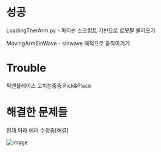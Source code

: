 
# 성공

LoadingTherArm.py - 파이썬 스크립트 기반으로 로봇팔 불러오기

MovingArmSinWave - sinwave 궤적으로 움직이기기



# Trouble
픽앤플레이스 고치는중중
Pick&Place



# 해결한 문제들

현재 아래 에러 수정중[해결]

![image](https://github.com/user-attachments/assets/0aa1927f-32e5-4b75-b1a0-a15b15396ab5)
